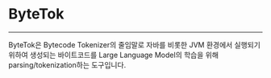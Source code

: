 # ByteTok
---
ByteTok은 Bytecode Tokenizer의 줄임말로 자바를 비롯한 JVM 환경에서 실행되기 위하여 생성되는 바이트코드를 Large Language Model의 학습을 위해 parsing/tokenization하는 도구입니다.
